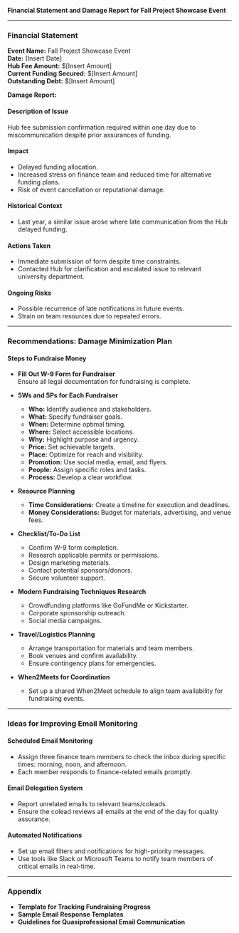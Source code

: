 **Financial Statement and Damage Report for Fall Project Showcase Event**

---

### Financial Statement
**Event Name:** Fall Project Showcase Event  
**Date:** [Insert Date]  
**Hub Fee Amount:** $[Insert Amount]  
**Current Funding Secured:** $[Insert Amount]  
**Outstanding Debt:** $[Insert Amount]  

**Damage Report:**

#### **Description of Issue**
Hub fee submission confirmation required within one day due to miscommunication despite prior assurances of funding.  

#### **Impact**
- Delayed funding allocation.  
- Increased stress on finance team and reduced time for alternative funding plans.  
- Risk of event cancellation or reputational damage.  

#### **Historical Context**
- Last year, a similar issue arose where late communication from the Hub delayed funding.  

#### **Actions Taken**
- Immediate submission of form despite time constraints.  
- Contacted Hub for clarification and escalated issue to relevant university department.  

#### **Ongoing Risks**
- Possible recurrence of late notifications in future events.  
- Strain on team resources due to repeated errors.  

---

### Recommendations: Damage Minimization Plan

#### **Steps to Fundraise Money**
- **Fill Out W-9 Form for Fundraiser**  
  Ensure all legal documentation for fundraising is complete.  

- **5Ws and 5Ps for Each Fundraiser**  
  - **Who:** Identify audience and stakeholders.  
  - **What:** Specify fundraiser goals.  
  - **When:** Determine optimal timing.  
  - **Where:** Select accessible locations.  
  - **Why:** Highlight purpose and urgency.  
  - **Price:** Set achievable targets.  
  - **Place:** Optimize for reach and visibility.  
  - **Promotion:** Use social media, email, and flyers.  
  - **People:** Assign specific roles and tasks.  
  - **Process:** Develop a clear workflow.  

- **Resource Planning**  
  - **Time Considerations:** Create a timeline for execution and deadlines.  
  - **Money Considerations:** Budget for materials, advertising, and venue fees.  

- **Checklist/To-Do List**  
  - Confirm W-9 form completion.  
  - Research applicable permits or permissions.  
  - Design marketing materials.  
  - Contact potential sponsors/donors.  
  - Secure volunteer support.  

- **Modern Fundraising Techniques Research**  
  - Crowdfunding platforms like GoFundMe or Kickstarter.  
  - Corporate sponsorship outreach.  
  - Social media campaigns.  

- **Travel/Logistics Planning**  
  - Arrange transportation for materials and team members.  
  - Book venues and confirm availability.  
  - Ensure contingency plans for emergencies.  

- **When2Meets for Coordination**  
  - Set up a shared When2Meet schedule to align team availability for fundraising events.  

---

### Ideas for Improving Email Monitoring

#### **Scheduled Email Monitoring**
- Assign three finance team members to check the inbox during specific times: morning, noon, and afternoon.  
- Each member responds to finance-related emails promptly.  

#### **Email Delegation System**
- Report unrelated emails to relevant teams/coleads.  
- Ensure the colead reviews all emails at the end of the day for quality assurance.  

#### **Automated Notifications**
- Set up email filters and notifications for high-priority messages.  
- Use tools like Slack or Microsoft Teams to notify team members of critical emails in real-time.  

---

### Appendix
- **Template for Tracking Fundraising Progress**  
- **Sample Email Response Templates**  
- **Guidelines for Quasiprofessional Email Communication**

